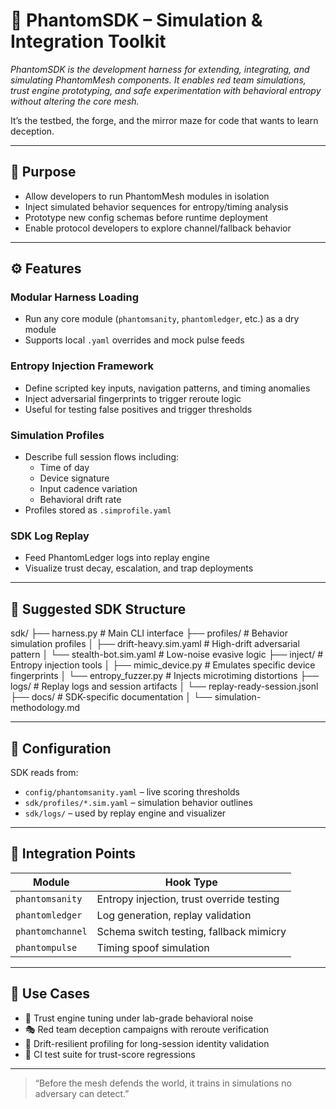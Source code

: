 # 🧰 PhantomSDK – Simulation & Integration Toolkit

_PhantomSDK is the development harness for extending, integrating, and simulating PhantomMesh components. It enables red team simulations, trust engine prototyping, and safe experimentation with behavioral entropy without altering the core mesh._

It’s the testbed, the forge, and the mirror maze for code that wants to learn deception.

---

## 🎯 Purpose

- Allow developers to run PhantomMesh modules in isolation
- Inject simulated behavior sequences for entropy/timing analysis
- Prototype new config schemas before runtime deployment
- Enable protocol developers to explore channel/fallback behavior

---

## ⚙️ Features

### Modular Harness Loading
- Run any core module (`phantomsanity`, `phantomledger`, etc.) as a dry module
- Supports local `.yaml` overrides and mock pulse feeds

### Entropy Injection Framework
- Define scripted key inputs, navigation patterns, and timing anomalies
- Inject adversarial fingerprints to trigger reroute logic
- Useful for testing false positives and trigger thresholds

### Simulation Profiles
- Describe full session flows including:
  - Time of day
  - Device signature
  - Input cadence variation
  - Behavioral drift rate
- Profiles stored as `.simprofile.yaml`

### SDK Log Replay
- Feed PhantomLedger logs into replay engine
- Visualize trust decay, escalation, and trap deployments

---

## 📁 Suggested SDK Structure

sdk/
├── harness.py                   # Main CLI interface
├── profiles/                    # Behavior simulation profiles
│   ├── drift-heavy.sim.yaml     # High-drift adversarial pattern
│   └── stealth-bot.sim.yaml     # Low-noise evasive logic
├── inject/                      # Entropy injection tools
│   ├── mimic_device.py          # Emulates specific device fingerprints
│   └── entropy_fuzzer.py        # Injects microtiming distortions
├── logs/                        # Replay logs and session artifacts
│   └── replay-ready-session.jsonl
├── docs/                        # SDK-specific documentation
│   └── simulation-methodology.md

---

## 🧰 Configuration

SDK reads from:

- `config/phantomsanity.yaml` – live scoring thresholds
- `sdk/profiles/*.sim.yaml` – simulation behavior outlines
- `sdk/logs/` – used by replay engine and visualizer

---

## 🔌 Integration Points

| Module              | Hook Type              |
|---------------------|------------------------|
| `phantomsanity`     | Entropy injection, trust override testing |
| `phantomledger`     | Log generation, replay validation |
| `phantomchannel`    | Schema switch testing, fallback mimicry |
| `phantompulse`      | Timing spoof simulation |

---

## 🧠 Use Cases

- 🔬 Trust engine tuning under lab-grade behavioral noise
- 🎭 Red team deception campaigns with reroute verification
- 🎯 Drift-resilient profiling for long-session identity validation
- 🔄 CI test suite for trust-score regressions

---

> “Before the mesh defends the world, it trains in simulations no adversary can detect.”
